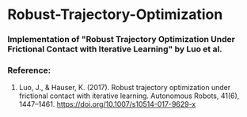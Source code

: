 # Robust-Trajectory-Optimization

### Implementation of "Robust Trajectory Optimization Under Frictional Contact with Iterative Learning" by Luo et al.

### Reference:
1. Luo, J., &amp; Hauser, K. (2017). Robust trajectory optimization under frictional contact with iterative learning. Autonomous Robots, 41(6), 1447–1461. https://doi.org/10.1007/s10514-017-9629-x 
